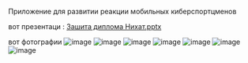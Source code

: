 Приложение для развитии реакции мобильных киберспортцменов

вот презентаци : [Зашита диплома Нихат.pptx](https://github.com/user-attachments/files/16323845/default.pptx)

вот фотографии 
![image](https://github.com/user-attachments/assets/4fc2e6d9-1117-43b6-aa45-1f186527fa05)
![image](https://github.com/user-attachments/assets/9a4127fd-8a73-4954-92c3-4ae958207a6b)
![image](https://github.com/user-attachments/assets/13367ac2-1efd-4cc7-a2f7-ff0f4c204612)
![image](https://github.com/user-attachments/assets/f6b5cd94-5de7-4b92-8baa-45538eb33b68)
![image](https://github.com/user-attachments/assets/0d2f4896-b660-48ac-9a49-507e5e1fd746)
![image](https://github.com/user-attachments/assets/3d5f2572-244f-4891-9fe3-fae5321afafb)
![image](https://github.com/user-attachments/assets/fd9209f3-5445-4d99-a817-fa28155e148f)
